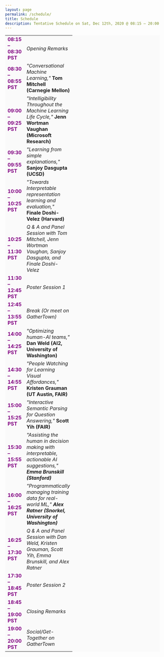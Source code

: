 ```yaml
---
layout: page
permalink: /schedule/
title: Schedule
description: Tentative Schedule on Sat, Dec 12th, 2020 @ 08:15 – 20:00 PST. Note that all times are provided in Pacific Standard Time.
---
```


  <table style="background-color: #FAFAFA;">
        <col width="40">
        <col width="100">
        <tr style="border: none;">       
            <td style="border: none;">
            <b> <font size="+0" color="purple">08:15 – 08:30 PST</font> </b>
            </td>
            <td style="border: none;">
            <i>Opening Remarks</i>
            </td>                        
        </tr>
        <tr style="border: none;">    
        <td style="border: none;">
            <b> <font size="+0" color="purple">08:30 – 08:55 PST</font></b> 
            </td>
            <td style="border: none;">
            <i>"Conversational Machine Learning,"</i> <b>Tom Mitchell (Carnegie Mellon)</b>
            </td>  
        </tr>
        <!-- <tr style="border: none;">
        <td style="border: none;">
            <b> <font size="+0" color="purple">08:55 – 09:00 PST</font></b>
            </td>
            <td style="border: none;">
            <i>Break</i>
            </td>
        </tr> -->
        <tr style="border: none;">
        <td style="border: none;">
            <b> <font size="+0" color="purple">09:00 – 09:25 PST</font></b>
            </td>
            <td style="border: none;">
            <i>"Intelligibility Throughout the Machine Learning Life Cycle,"</i> <b>Jenn Wortman Vaughan (Microsoft Research)</b>
            </td>
        </tr>
        <!-- <tr style="border: none;">
        <td style="border: none;">
            <b> <font size="+0" color="purple">09:25 – 09:30 PST</font></b>
            </td>
            <td style="border: none;">
            <i>Break</i>
            </td>
        </tr> -->
        <tr style="border: none;">
            <td style="border: none;">
            <b><font size="+0" color="purple">09:30 – 09:55 PST</font></b>
            </td>
            <td style="border: none;">
            <i>"Learning from simple explanations,"</i> <b>Sanjoy Dasgupta (UCSD)</b>
            </td>
        </tr>
        <!-- <tr style="border: none;">
        <td style="border: none;">
            <b> <font size="+0" color="purple">09:55 – 10:00 PST</font></b>
            </td>
            <td style="border: none;">
            <i>Break</i>
            </td>
        </tr> -->
        <tr style="border: none;">
        <td style="border: none;">
            <b> <font size="+0" color="purple">10:00 – 10:25 PST</font></b>
            </td>
            <td style="border: none;">
            <i>"Towards Interpretable representation learning and evaluation,"</i> <b>Finale Doshi-Velez (Harvard)</b>
            </td>
        </tr>
        <tr style="border: none;">
        <td style="border: none;">
            <b> <font size="+0" color="purple">10:25 – 11:30 PST</font></b>
            </td>
            <td style="border: none;">
            <i>Q & A and Panel Session with Tom Mitchell, Jenn Wortman Vaughan, Sanjoy Dasgupta, and Finale Doshi-Velez</i>
            </td>
        </tr>
        <tr style="border: none;">
        <td style="border: none;">
            <b> <font size="+0" color="purple">11:30 – 12:45 PST</font></b>
            </td>
            <td style="border: none;">
            <i>Poster Session 1</i>
            </td>
        </tr>
        <tr style="border: none;">
        <td style="border: none;">
            <b> <font size="+0" color="purple">12:45 – 13:55 PST</font></b>
            </td>
            <td style="border: none;">
            <i>Break (Or meet on GatherTown)</i>
            </td>
        </tr>
        <!-- <tr style="border: none;">
        <td style="border: none;">
            <b> <font size="+0" color="purple">13:55 – 14:00 PST</font></b>
            </td>
            <td style="border: none;">
            <i>Break</i>
            </td>
        </tr> -->
        <tr style="border: none;">
        <td style="border: none;">
            <b> <font size="+0" color="purple">14:00 – 14:25 PST</font></b>
            </td>
            <td style="border: none;">
            <i>"Optimizing human-AI teams,"</i> <b>Dan Weld (AI2, University of Washington)</b>
            </td>
        </tr>
        <!-- <tr style="border: none;">
        <td style="border: none;">
            <b> <font size="+0" color="purple">14:25 – 14:30 PST</font></b>
            </td>
            <td style="border: none;">
            <i>Break</i>
            </td>
        </tr> -->
        <tr style="border: none;">
        <td style="border: none;">
            <b> <font size="+0" color="purple">14:30 – 14:55 PST</font></b>
            </td>
            <td style="border: none;">
            <i>"People Watching for Learning Visual Affordances,"</i> <b>Kristen Grauman (UT Austin, FAIR)</b>
            </td>
        </tr>
        <!-- <tr style="border: none;">
        <td style="border: none;">
            <b> <font size="+0" color="purple">14:55 – 15:00 PST</font></b>
            </td>
            <td style="border: none;">
            <i>Break</i>
            </td>
        </tr> -->
        <tr style="border: none;">
        <td style="border: none;">
            <b> <font size="+0" color="purple">15:00 – 15:25 PST</font></b>
            </td>
            <td style="border: none;">
            <i>"Interactive Semantic Parsing for Question Answering,"</i> <b>Scott Yih (FAIR)</b>
            </td>
        </tr>
        <!-- <tr style="border: none;">
        <td style="border: none;">
            <b> <font size="+0" color="purple">15:25 – 15:30 PST</font></b>
            </td>
            <td style="border: none;">
            <i>Break</i>
            </td>
        </tr> -->
        <tr style="border: none;">
        <td style="border: none;">
            <b> <font size="+0" color="purple">15:30 – 15:55 PST</font></b>
            </td>
            <td style="border: none;">
            <i>"Assisting the human in decision making with interpretable, actionable AI suggestions,"<i> <b>Emma Brunskill (Stanford)</b>
            </td>
        </tr>
        <!-- <tr style="border: none;">
        <td style="border: none;">
            <b> <font size="+0" color="purple">15:55 – 16:00 PST</font></b>
            </td>
            <td style="border: none;">
            <i>Break</i>
            </td>
        </tr> -->
        <tr style="border: none;">
        <td style="border: none;">
            <b> <font size="+0" color="purple">16:00 – 16:25 PST</font></b>
            </td>
            <td style="border: none;">
            <i>"Programmatically managing training data for real-world ML,"<i> <b>Alex Ratner (Snorkel, University of Washington)</b>
            </td>
        </tr>
        <tr style="border: none;">
        <td style="border: none;">
            <b> <font size="+0" color="purple">16:25 – 17:30 PST</font></b>
            </td>
            <td style="border: none;">
            <i>Q & A and Panel Session with Dan Weld, Kristen Grauman, Scott Yih, Emma Brunskill, and Alex Ratner</i>
            </td>
        </tr>
        <tr style="border: none;">
        <td style="border: none;">
            <b> <font size="+0" color="purple">17:30 – 18:45 PST</font></b>
            </td>
            <td style="border: none;">
            <i>Poster Session 2</i>
            </td>
        </tr>
        <tr style="border: none;">
        <td style="border: none;">
            <b> <font size="+0" color="purple">18:45 – 19:00 PST</font></b>
            </td>
            <td style="border: none;">
            <i>Closing Remarks</i>
            </td>
        </tr>
        <tr style="border: none;">
        <td style="border: none;">
            <b> <font size="+0" color="purple">19:00 – 20:00 PST</font></b>
            </td>
            <td style="border: none;">
            <i>Social/Get-Together on GatherTown</i>
            </td>
        </tr>
